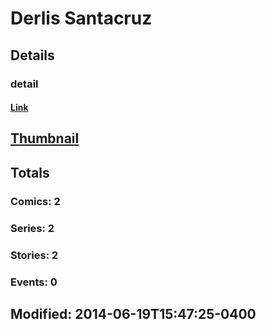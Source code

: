 # Derlis  Santacruz  
## Details
### detail
#### [Link](http://marvel.com/comics/creators/12391/derlis_santacruz?utm_campaign=apiRef&utm_source=225578a89fc76f3d20fbffda5d17a88d)
## [Thumbnail](http://i.annihil.us/u/prod/marvel/i/mg/b/40/image_not_available.jpg)
## Totals
### Comics: 2
### Series: 2
### Stories: 2
### Events: 0
## Modified: 2014-06-19T15:47:25-0400